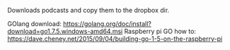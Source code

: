 Downloads podcasts and copy them to the dropbox dir. 

GOlang download: https://golang.org/doc/install?download=go1.7.5.windows-amd64.msi
Raspberry pi GO how to: https://dave.cheney.net/2015/09/04/building-go-1-5-on-the-raspberry-pi
